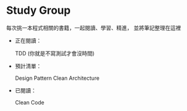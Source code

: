 # Study Group
每次挑一本程式相關的書籍，一起閱讀、學習、精進， 並將筆記整理在這裡

* 正在閱讀：
  
  TDD (你就是不寫測試才會沒時間)


* 預計清單：

  Design Pattern 
  Clean Architecture


* 已閱讀：

  Clean Code
